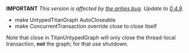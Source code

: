 **IMPORTANT** *This version is affected by [the arities bug](https://github.com/bio4j/angulillos/pull/86). Update to [0.4.9](https://github.com/bio4j/angulillos-titan/releases/tag/v0.4.9).*

- make UntypedTitanGraph AutoCloseable
- make ConcurrentTransaction override close to close itself

Note that close in TitanUntypedGraph will only close the thread-local transaction, **not** the graph; for that use shutdown.
